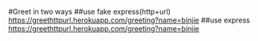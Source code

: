 #Greet in two ways
##use fake express(http+url)  https://greethttpurl.herokuapp.com/greeting?name=binjie
##use express  https://greethttpurl.herokuapp.com/greeting?name=binjie